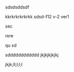 sdsdsddsdf

kkrkrkrkrkrkk
sdsd-f12
v-2
ver1

sec

rere

qu
sd

sdddddddddddd
jkjkjkjkjkj


jkjk;ll;l;l;l
